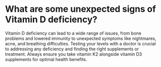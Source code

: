 # What are some unexpected signs of Vitamin D deficiency?

Vitamin D deficiency can lead to a wide range of issues, from bone problems and lowered immunity to unexpected symptoms like nightmares, acne, and breathing difficulties. Testing your levels with a doctor is crucial to addressing any deficiency and finding the right supplements or treatment. Always ensure you take vitamin K2 alongside vitamin D3 supplements for optimal health benefits.
